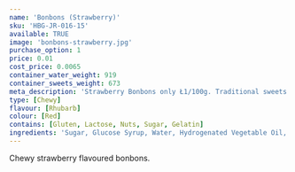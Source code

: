 ```yaml
---
name: 'Bonbons (Strawberry)'
sku: 'HBG-JR-016-15'
available: TRUE
image: 'bonbons-strawberry.jpg'
purchase_option: 1
price: 0.01
cost_price: 0.0065
container_water_weight: 919
container_sweets_weight: 673
meta_description: 'Strawberry Bonbons only Ł1/100g. Traditional sweets and more at Humbugs Confectionery Store. Specialists in satisfying your sweet tooth!'
type: [Chewy]
flavour: [Rhubarb]
colour: [Red]
contains: [Gluten, Lactose, Nuts, Sugar, Gelatin]
ingredients: 'Sugar, Glucose Syrup, Water, Hydrogenated Vegetable Oil, Dextrose, Sorbitol, Gelatine, Citric Acid, Flavourings, Emulsifier: E471, Colour: E120'
---
```

Chewy strawberry flavoured bonbons.